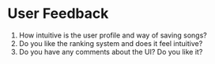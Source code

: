 # User Feedback
1) How intuitive is the user profile and way of saving songs?
2) Do you like the ranking system and does it feel intuitive?
3) Do you have any comments about the UI? Do you like it?
